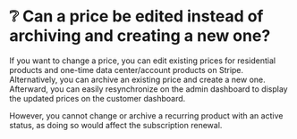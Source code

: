 # ❔ Can a price be edited instead of archiving and creating a new one?

If you want to change a price, you can edit existing prices for residential products and one-time data center/account products on Stripe. Alternatively, you can archive an existing price and create a new one. Afterward, you can easily resynchronize on the admin dashboard to display the updated prices on the customer dashboard.&#x20;

However, you cannot change or archive a recurring product with an active status, as doing so would affect the subscription renewal.
